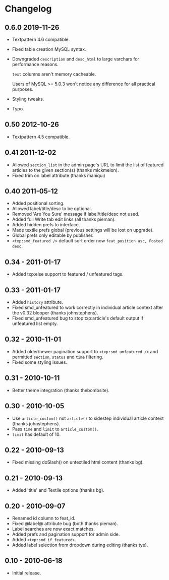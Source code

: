 # Changelog

## 0.6.0 2019-11-26

* Textpattern 4.6 compatible.
* Fixed table creation MySQL syntax.
* Downgraded `description` and `desc_html` to large varchars for performance reasons.

   `text` columns aren't memory cacheable.

   Users of MySQL >= 5.0.3 won't notice any difference for all practical purposes.

* Styling tweaks.
* Typo.

## 0.50 2012-10-26

* Textpattern 4.5 compatible.

## 0.41 2011-12-02

* Allowed `section_list` in the admin page's URL to limit the list of featured articles to the given section(s) (thanks mickmelon).
* Fixed trim on label attribute (thanks maniqui)

## 0.40 2011-05-12
* Added positional sorting.
* Allowed label/title/desc to be optional.
* Removed 'Are You Sure' message if label/title/desc not used.
* Added full Write tab edit links (all thanks pieman).
* Added hidden prefs to interface.
* Made textile prefs global (previous settings will be lost on upgrade).
* Global prefs only editable by publisher.
* `<txp:smd_featured />` default sort order now `feat_position asc, Posted desc`.

## 0.34 - 2011-01-17

* Added txp:else support to featured / unfeatured tags.

## 0.33 - 2011-01-17

* Added `history` attribute.
* Fixed smd_unfeatured to work correctly in individual article context after the v0.32 blooper (thanks johnstephens).
* Fixed smd_unfeatured bug to stop txp:article's default output if unfeatured list empty.

## 0.32 - 2010-11-01

* Added older/newer pagination support to `<txp:smd_unfeatured />` and permitted `section`, `status` and `time` filtering.
* Fixed some styling issues.

## 0.31 - 2010-10-11

* Better theme integration (thanks thebombsite).

## 0.30 - 2010-10-05

* Use `article_custom()` not `article()` to sidestep individual article context (thanks johnstephens).
* Pass `time` and `limit` to `article_custom()`.
* `limit` has default of 10.

## 0.22 - 2010-09-13

* Fixed missing doSlash() on untextiled html content (thanks bg).

## 0.21 - 2010-09-13

* Added 'title' and Textile options (thanks bg).

## 0.20 - 2010-09-07

* Renamed id column to feat_id.
* Fixed @label@ attribute bug (both thanks pieman).
* Label searches are now exact matches.
* Added prefs and pagination support for admin side.
* Added `<txp:smd_if_featured>`.
* Added label selection from dropdown during editing (thanks tye).

## 0.10 - 2010-06-18

* Initial release.
